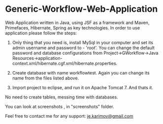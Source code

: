Generic-Workflow-Web-Application
================================

Web Application written in Java, using JSF as a framework and Maven, Primefaces, Hibernate, Spring as key technologies.
In order to use application please follow the steps:


1. Only thing that you need is, install MySql in your computer and set its admin username and password to - 'root'. 
You can change the default password and database configurations from 
Project->GWorkflow->Java Resources->application-context.xml/hibernate.cgf.xml/hibernate.properties.

2. Create database with name workflowtest. Again you can change its name from the files listed above.

3. Import project to eclipse, and run it on Apache Tomcat 7. And thats it.  

No need to create tables, messing time with databases.

You can look at screenshots , in "screenshots" folder. 

Feel free to contact me for any support: je.karimov@gmail.com

